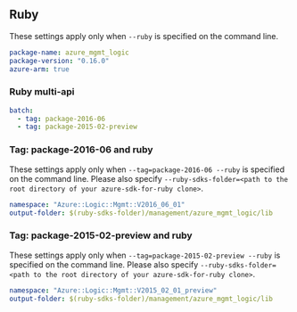## Ruby

These settings apply only when `--ruby` is specified on the command line.

``` yaml
package-name: azure_mgmt_logic
package-version: "0.16.0"
azure-arm: true
```

### Ruby multi-api

``` yaml $(ruby) && $(multiapi)
batch:
  - tag: package-2016-06
  - tag: package-2015-02-preview
```

### Tag: package-2016-06 and ruby

These settings apply only when `--tag=package-2016-06 --ruby` is specified on the command line.
Please also specify `--ruby-sdks-folder=<path to the root directory of your azure-sdk-for-ruby clone>`.

``` yaml $(tag) == 'package-2016-06' && $(ruby)
namespace: "Azure::Logic::Mgmt::V2016_06_01"
output-folder: $(ruby-sdks-folder)/management/azure_mgmt_logic/lib
```

### Tag: package-2015-02-preview and ruby

These settings apply only when `--tag=package-2015-02-preview --ruby` is specified on the command line.
Please also specify `--ruby-sdks-folder=<path to the root directory of your azure-sdk-for-ruby clone>`.

``` yaml $(tag) == 'package-2015-02-preview' && $(ruby)
namespace: "Azure::Logic::Mgmt::V2015_02_01_preview"
output-folder: $(ruby-sdks-folder)/management/azure_mgmt_logic/lib
```
